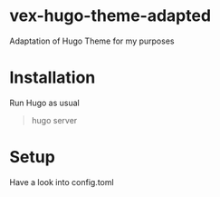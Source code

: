 # vex-hugo-theme-adapted
Adaptation of Hugo Theme for my purposes

# Installation

Run Hugo as usual 

> hugo server

# Setup

Have a look into config.toml
